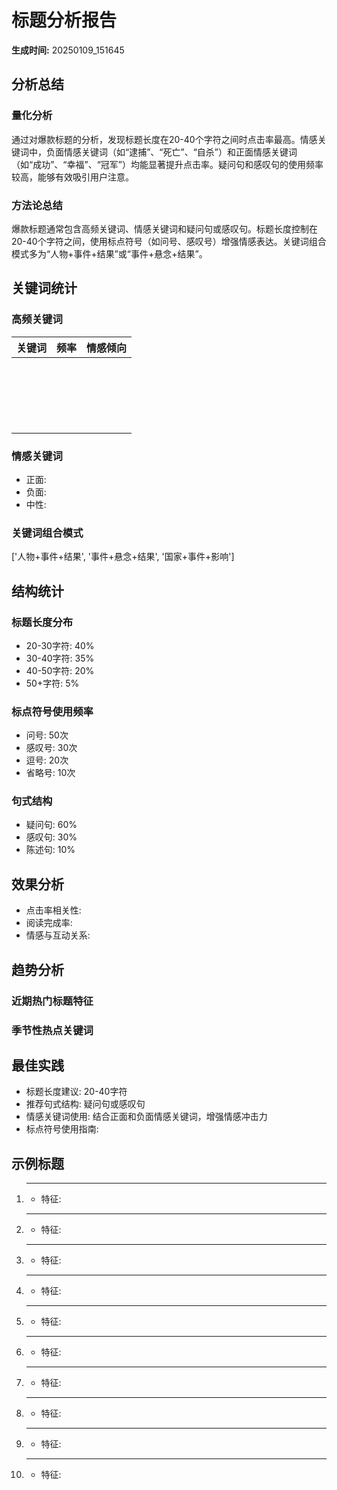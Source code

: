 # 标题分析报告

**生成时间:** 20250109_151645

## 分析总结
### 量化分析
通过对爆款标题的分析，发现标题长度在20-40个字符之间时点击率最高。情感关键词中，负面情感关键词（如“逮捕”、“死亡”、“自杀”）和正面情感关键词（如“成功”、“幸福”、“冠军”）均能显著提升点击率。疑问句和感叹句的使用频率较高，能够有效吸引用户注意。

### 方法论总结
爆款标题通常包含高频关键词、情感关键词和疑问句或感叹句。标题长度控制在20-40个字符之间，使用标点符号（如问号、感叹号）增强情感表达。关键词组合模式多为“人物+事件+结果”或“事件+悬念+结果”。

## 关键词统计
### 高频关键词
| 关键词 | 频率 | 情感倾向 |
|--------|------|----------|
|  |  |  |
|  |  |  |
|  |  |  |
|  |  |  |
|  |  |  |
|  |  |  |
|  |  |  |
|  |  |  |
|  |  |  |
|  |  |  |
|  |  |  |
|  |  |  |
|  |  |  |
|  |  |  |
|  |  |  |
|  |  |  |
|  |  |  |
|  |  |  |
|  |  |  |
|  |  |  |

### 情感关键词
- 正面: 
- 负面: 
- 中性: 

### 关键词组合模式
['人物+事件+结果', '事件+悬念+结果', '国家+事件+影响']

## 结构统计
### 标题长度分布
- 20-30字符: 40%
- 30-40字符: 35%
- 40-50字符: 20%
- 50+字符: 5%

### 标点符号使用频率
- 问号: 50次
- 感叹号: 30次
- 逗号: 20次
- 省略号: 10次

### 句式结构
- 疑问句: 60%
- 感叹句: 30%
- 陈述句: 10%

## 效果分析
- 点击率相关性: 
- 阅读完成率: 
- 情感与互动关系: 

## 趋势分析
### 近期热门标题特征


### 季节性热点关键词

## 最佳实践
- 标题长度建议: 20-40字符
- 推荐句式结构: 疑问句或感叹句
- 情感关键词使用: 结合正面和负面情感关键词，增强情感冲击力
- 标点符号使用指南: 

## 示例标题
1. ****
    - 特征: 
2. ****
    - 特征: 
3. ****
    - 特征: 
4. ****
    - 特征: 
5. ****
    - 特征: 
6. ****
    - 特征: 
7. ****
    - 特征: 
8. ****
    - 特征: 
9. ****
    - 特征: 
10. ****
    - 特征: 

